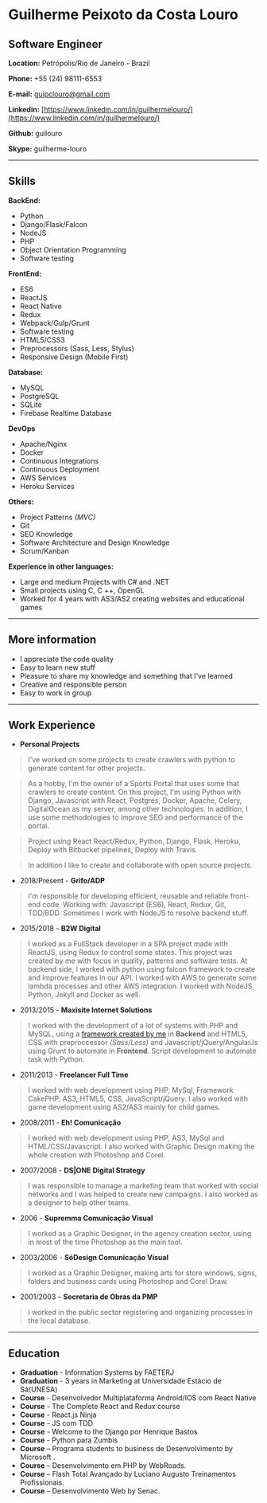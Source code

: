 # Guilherme Peixoto da Costa Louro

## Software Engineer


**Location:** Petrópolis/Rio de Janeiro - Brazil

**Phone:** +55 (24) 98111-6553

**E-mail:** guipclouro@gmail.com

**Linkedin:** [https://www.linkedin.com/in/guilhermelouro/](https://www.linkedin.com/in/guilhermelouro/)

**Github:** guilouro

**Skype:** guilherme-louro

---

## Skills

**BackEnd:**
* Python
* Django/Flask/Falcon
* NodeJS
* PHP
* Object Orientation Programming
* Software testing


**FrontEnd:**
* ES6
* ReactJS
* React Native
* Redux
* Webpack/Gulp/Grunt
* Software testing
* HTML5/CSS3
* Preprocessors (Sass, Less, Stylus)
* Responsive Design (Mobile First)


**Database:**
* MySQL
* PostgreSQL
* SQLite
* Firebase Realtime Database


**DevOps**
* Apache/Nginx
* Docker
* Continuous Integrations
* Continuous Deployment
* AWS Services
* Heroku Services


**Others:**
* Project Patterns *(MVC)*
* Git
* SEO Knowledge
* Software Architecture and Design Knowledge
* Scrum/Kanban


**Experience in other languages:**
* Large and medium Projects with C# and .NET
* Small projects using C, C ++, OpenGL
* Worked for 4 years with AS3/AS2 creating websites and educational games

---

## More information

* I appreciate the code quality
* Easy to learn new stuff
* Pleasure to share my knowledge and something that I've learned
* Creative and responsible person
* Easy to work in group

---

## Work Experience

* **Personal Projects**
> I've worked on some projects to create crawlers with python to generate content for other projects.

> As a hobby, I'm the owner of a Sports Portal that uses some that crawlers to create content. On this project, I'm using Python with Django, Javascript with React, Postgres, Docker, Apache, Celery, DigitalOcean as my server, among other technologies. In addition, I use some methodologies to improve SEO and performance of the portal.

> Project using React React/Redux, Python, Django, Flask, Heroku, Deploy with Bitbucket pipelines, Deploy with Travis.

> In addition I like to create and collaborate with open source projects.

* 2018/Present - **Grifo/ADP** 
> I'm responsible for developing efficient, reusable and reliable front-end code. Working with: Javascript (ES6), React, Redux, Git, TDD/BDD. Sometimes I work with NodeJS to resolve backend stuff.

* 2015/2018 - **B2W Digital**
> I worked as a FullStack developer in a SPA project made with ReactJS, using Redux to control some states. This project was created by me with focus in quality, patterns and software tests. At backend side, I worked with python using falcon framework to create and improve features in our API. I worked with AWS to generate some lambda processes and other AWS integration. I worked with NodeJS, Python, Jekyll and Docker as well.

* 2013/2015 - **Maxisite Internet Solutions**
> I worked with the development of a lot of systems with PHP and MySQL, using a [framework created by me](https://github.com/guilouro/Lothus-PHP) in **Backend** and HTML5, CSS with preproccessor *(Sass/Less)* and Javascript/jQuery/AngularJs using Grunt to automate in **Frontend**.
> Script development to automate task with Python.

* 2011/2013 - **Freelancer Full Time**
> 
> I worked with web development using PHP, MySql, Framework CakePHP, AS3, HTML5, CSS, JavaScript/jQuery. I also worked with game development using AS2/AS3 mainly for child games.

* 2008/2011 - **Eh! Comunicação**
> I worked with ​web development using PHP, AS3, MySql and HTML/CSS/Javascript. I also worked with Graphic Design making the whole creation with Photoshop and Corel.

* 2007/2008 - **DS|ONE Digital Strategy**
> I was responsible to manage a marketing team that worked with social networks and I was helped to create new campaigns. I also worked as a designer to help other teams.

* 2006		- **Supremma Comunicação Visual**
> I worked as a Graphic Designer, in the agency creation sector, using in most of the time Photoshop as the main tool.

* 2003/2006 - **SóDesign Comunicação Visual**
> I worked as a ​​Graphic Designer, making arts for store windows, signs, folders and business cards using Photoshop and Corel Draw.

* 2001/2003 – **Secretaria de Obras da PMP**
> I worked in the public sector registering and organizing processes in the local database.


---

## Education

* **Graduation** - Information Systems by FAETERJ
* **Graduation** - 3 years in Marketing at Universidade Estácio de Sá(UNESA)
* **Course** - Desenvolvedor Multiplataforma Android/IOS com React Native
* **Course** - The Complete React and Redux course
* **Course** - React.js Ninja
* **Course** - JS com TDD
* **Course** - Welcome to the Django por Henrique Bastos
* **Course** - Python para Zumbis
* **Course** – Programa students to business de Desenvolvimento by Microsoft .
* **Course** – Desenvolvimento em PHP by WebRoads.
* **Course** – Flash Total Avançado by Luciano Augusto Treinamentos Profissionais.
* **Course** – Desenvolvimento Web by Senac.

